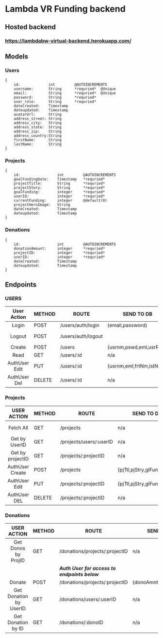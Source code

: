 # Lambda VR Funding backend

## Hosted backend

### https://lambdabw-virtual-backend.herokuapp.com/

## Models

### Users

```
{
    id:             int         @AUTOINCREMENTS
    username:       String      *requried*  @Unique
    email:          String      *requried*  @Unique
    password:       String      *requried*
    user_role:      String      *requried*
    dateCreated:    Timestamp
    dateupdated:    Timestamp
    avatarUrl:      String
    address_street: String
    address_city:   String
    address_state:  String
    address_zip:    String
    address_country:String
    firstName:      String
    lastName:       String
}
```

### Projects

```
{
    id:                 int         @AUTOINCREMENTS
    goalFundingDate:    Timestamp   *requried*
    projectTitle:       String      *requried*
    projectStory:       String      *requried*
    goalFunding:        integer     *requried*
    userID:             integer     *requried*
    currentFunding:     integer     @default(0)
    projectHeroImage:   String
    dateCreated:        Timestamp
    dateupdated:        Timestamp
}
```

### Donations

```
{
    id:                 int         @AUTOINCREMENTS
    donationAmount:     integer     *requried*
    projectID:          integer     *requried*
    userID:             integer     *requried*
    dateCreated:        Timestamp
    dateupdated:        Timestamp
}
```

## Endpoints

### USERS

|  User Action  | METHOD | ROUTE              | SEND TO DB               | DB REPLIES            |
| :-----------: | ------ | ------------------ | ------------------------ | --------------------- |
|     Login     | POST   | /users/auth/login  | {email,password}         | {token, user }        |
|    Logout     | POST   | /users/auth/logout |                          | {msg,token(expired) } |
|    Create     | POST   | /users             | {usrnm,pswd,eml,usrRole} | {token, user }        |
|     Read      | GET    | /users/:id         | n/a                      | {userInfo}            |
| AuthUser Edit | PUT    | /users/:id         | {usrnm,eml,frtNm,lstNm}  | {Success/Fail}        |
| AuthUser Del  | DELETE | /users/:id         | n/a                      | {Success/Fail}        |

### Projects

|   USER ACTION    | METHOD | ROUTE                   | SEND TO DB                  | DB REPLIES           |
| :--------------: | ------ | ----------------------- | --------------------------- | -------------------- |
|    Fetch All     | GET    | /projects               | n/a                         | [{all projects}...]  |
|  Get by UserID   | GET    | /projects/users/:userID | n/a                         | [{user projects}...] |
| Get by projectID | GET    | /projects/:projectID    | n/a                         | {project}            |
| AuthUser Create  | POST   | /projects               | {pjTtl,pjStry,glFund,usrID} | {project}            |
|  AuthUser Edit   | PUT    | /projects/:projectID    | {pjTtl,pjStry,glFund,usrID} | {project}            |
|   AuthUser DEL   | DELETE | /projects/:projectID    | n/a                         | {success/fail}       |

### Donations

|      USER ACTION       | METHOD | ROUTE                                         | SEND TO DB               | DB REPLIES        |
| :--------------------: | ------ | --------------------------------------------- | ------------------------ | ----------------- |
|  Get Donos by ProjID   | GET    | /donations/projects/:projectID                | n/a                      | [{donations}...]  |
|                        |        | **_Auth User for access to endpoints below_** |                          |                   |
|         Donate         | POST   | /donations/projects/:projectID                | {donoAmnt,projID,userID} | {Success/fail}    |
| Get Donation by UserID | GET    | /donations/users/:userID                      | n/a                      | [{user donos}...] |
|   Get Donation by ID   | GET    | /donations/:donoID                            | n/a                      | {donation}        |
